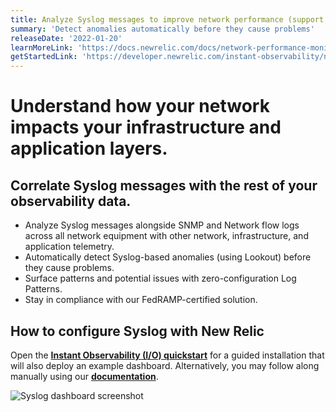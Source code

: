 ```yaml
---
title: Analyze Syslog messages to improve network performance (support for FedRAMP)
summary: 'Detect anomalies automatically before they cause problems'
releaseDate: '2022-01-20'
learnMoreLink: 'https://docs.newrelic.com/docs/network-performance-monitoring/setup-performance-monitoring/network-syslog-monitoring/' 
getStartedLink: 'https://developer.newrelic.com/instant-observability/network-syslog/478be4d3-134a-4738-995a-7bbe020edcad/'
---
```


# Understand how your network impacts your infrastructure and application layers.
## Correlate Syslog messages with the rest of your observability data.

* Analyze Syslog messages alongside SNMP and Network flow logs across all network equipment with other network, infrastructure, and application telemetry.
* Automatically detect Syslog-based anomalies (using Lookout) before they cause problems.
* Surface patterns and potential issues with zero-configuration Log Patterns.
* Stay in compliance with our FedRAMP-certified solution.

## How to configure Syslog with New Relic
Open the [**Instant Observability (I/O) quickstart**](https://developer.newrelic.com/instant-observability/network-syslog/478be4d3-134a-4738-995a-7bbe020edcad/) for a guided installation that will also deploy an example dashboard. Alternatively, you may follow along manually using our [**documentation**](https://docs.newrelic.com/docs/network-performance-monitoring/setup-performance-monitoring/network-syslog-monitoring/).

![Syslog dashboard screenshot](./images/Syslog.png "Syslog dashboard screenshot")
